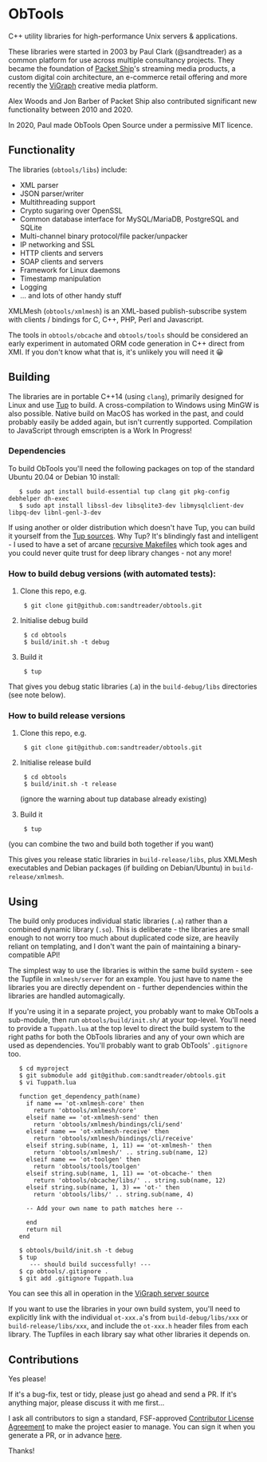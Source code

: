# ObTools
C++ utility libraries for high-performance Unix servers & applications.

These libraries were started in 2003 by Paul Clark (@sandtreader) as a common platform for use across multiple consultancy projects.  They became the foundation of [Packet Ship](https://packetship.com)'s streaming media products, a custom digital coin architecture, an e-commerce retail offering and more recently the [ViGraph](https://vigraph.com) creative media platform.  

Alex Woods and Jon Barber of Packet Ship also contributed significant new functionality between 2010 and 2020.

In 2020, Paul made ObTools Open Source under a permissive MIT licence.

## Functionality

The libraries (`obtools/libs`) include:

* XML parser
* JSON parser/writer
* Multithreading support
* Crypto sugaring over OpenSSL
* Common database interface for MySQL/MariaDB, PostgreSQL and SQLite
* Multi-channel binary protocol/file packer/unpacker
* IP networking and SSL
* HTTP clients and servers
* SOAP clients and servers
* Framework for Linux daemons
* Timestamp manipulation
* Logging
* ... and lots of other handy stuff

XMLMesh (`obtools/xmlmesh`) is an XML-based publish-subscribe system with clients / bindings for C, C++, PHP, Perl and Javascript.

The tools in `obtools/obcache` and `obtools/tools` should be considered an early experiment in automated ORM code generation in C++ direct from XMI.  If you don't know what that is, it's unlikely you will need it 😀

## Building

The libraries are in portable C++14 (using `clang`), primarily designed for Linux and use [Tup](http://gittup.org/tup/) to build.  A cross-compilation to Windows using MinGW is also possible.  Native build on MacOS has worked in the past, and could probably easily be added again, but isn't currently supported.  Compilation to JavaScript through emscripten is a Work In Progress!

### Dependencies

To build ObTools you'll need the following packages on top of the standard Ubuntu 20.04 or Debian 10 install:

       $ sudo apt install build-essential tup clang git pkg-config debhelper dh-exec
       $ sudo apt install libssl-dev libsqlite3-dev libmysqlclient-dev libpq-dev libnl-genl-3-dev

If using another or older distribution which doesn't have Tup, you can build it yourself from the [Tup sources](http://gittup.org/tup/).  Why Tup?  It's blindingly fast and intelligent - I used to have a set of arcane [recursive Makefiles](https://www.cse.iitb.ac.in/~soumen/teach/1999.2A.CS699/make.html) which took ages and you could never quite trust for deep library changes - not any more!

### How to build debug versions (with automated tests):

1. Clone this repo, e.g.

        $ git clone git@github.com:sandtreader/obtools.git

2. Initialise debug build

        $ cd obtools
        $ build/init.sh -t debug

3. Build it

        $ tup

That gives you debug static libraries (.a) in the `build-debug/libs` directories (see note below).

### How to build release versions

1. Clone this repo, e.g.

        $ git clone git@github.com:sandtreader/obtools.git

2. Initialise release build

        $ cd obtools
        $ build/init.sh -t release

    (ignore the warning about tup database already existing)

3. Build it

        $ tup

(you can combine the two and build both together if you want)

This gives you release static libraries in `build-release/libs`, plus XMLMesh executables and Debian packages (if building on Debian/Ubuntu) in `build-release/xmlmesh`.

## Using

The build only produces individual static libraries (`.a`) rather than a combined dynamic library (`.so`).  This is deliberate - the libraries are small enough to not worry too much about duplicated code size, are heavily reliant on templating, and I don't want the pain of maintaining a binary-compatible API!

The simplest way to use the libraries is within the same build system - see the Tupfile in `xmlmesh/server` for an example.  You just have to name the libraries you are directly dependent on - further dependencies within the libraries are handled automagically.

If you're using it in a separate project, you probably want to make ObTools a sub-module, then run `obtools/build/init.sh/` at your top-level.  You'll need to provide a `Tuppath.lua` at the top level to direct the build system to the right paths for both the ObTools libraries and any of your own which are used as dependencies.  You'll probably want to grab ObTools' `.gitignore` too.

       $ cd myproject
       $ git submodule add git@github.com:sandtreader/obtools.git
       $ vi Tuppath.lua

       function get_dependency_path(name)
         if name == 'ot-xmlmesh-core' then
           return 'obtools/xmlmesh/core'
         elseif name == 'ot-xmlmesh-send' then
           return 'obtools/xmlmesh/bindings/cli/send'
         elseif name == 'ot-xmlmesh-receive' then
           return 'obtools/xmlmesh/bindings/cli/receive'
         elseif string.sub(name, 1, 11) == 'ot-xmlmesh-' then
           return 'obtools/xmlmesh/' .. string.sub(name, 12)
         elseif name == 'ot-toolgen' then
           return 'obtools/tools/toolgen'
         elseif string.sub(name, 1, 11) == 'ot-obcache-' then
           return 'obtools/obcache/libs/' .. string.sub(name, 12)
         elseif string.sub(name, 1, 3) == 'ot-' then
           return 'obtools/libs/' .. string.sub(name, 4)

         -- Add your own name to path matches here --

         end
         return nil
       end
    
       $ obtools/build/init.sh -t debug
       $ tup
          --- should build successfully! ---
       $ cp obtools/.gitignore .
       $ git add .gitignore Tuppath.lua
       
You can see this all in operation in the [ViGraph server source](https://github.com/vigraph/vg-server)
 
If you want to use the libraries in your own build system, you'll need to explicitly link with the individual `ot-xxx.a`'s from `build-debug/libs/xxx` or `build-release/libs/xxx`, and include the `ot-xxx.h` header files from each library.  The Tupfiles in each library say what other libraries it depends on.

## Contributions

Yes please!

If it's a bug-fix, test or tidy, please just go ahead and send a PR.  If it's anything major, please discuss it with me first...

I ask all contributors to sign a standard, FSF-approved [Contributor License Agreement](http://contributoragreements.org/) to make the project easier to manage.  You can sign it when you generate a PR, or in advance [here](https://cla-assistant.io/sandtreader/obtools).  

Thanks!



